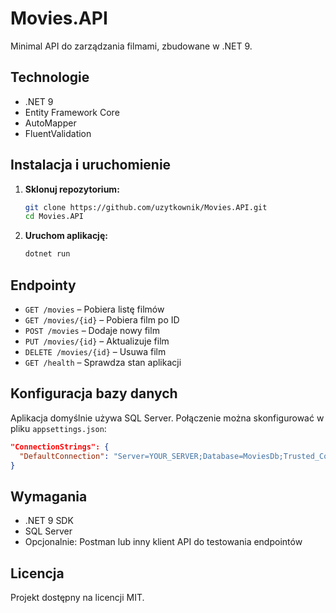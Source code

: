 # Movies.API

Minimal API do zarządzania filmami, zbudowane w .NET 9.

## Technologie
- .NET 9
- Entity Framework Core
- AutoMapper
- FluentValidation

## Instalacja i uruchomienie
1. **Sklonuj repozytorium:**
   ```bash
   git clone https://github.com/uzytkownik/Movies.API.git
   cd Movies.API
   ```
2. **Uruchom aplikację:**
   ```bash
   dotnet run
   ```

## Endpointy
- `GET /movies` – Pobiera listę filmów
- `GET /movies/{id}` – Pobiera film po ID
- `POST /movies` – Dodaje nowy film
- `PUT /movies/{id}` – Aktualizuje film
- `DELETE /movies/{id}` – Usuwa film
- `GET /health` – Sprawdza stan aplikacji

## Konfiguracja bazy danych
Aplikacja domyślnie używa SQL Server. Połączenie można skonfigurować w pliku `appsettings.json`:

```json
"ConnectionStrings": {  
  "DefaultConnection": "Server=YOUR_SERVER;Database=MoviesDb;Trusted_Connection=True;TrustServerCertificate=True"  
}
```

## Wymagania
- .NET 9 SDK
- SQL Server
- Opcjonalnie: Postman lub inny klient API do testowania endpointów

## Licencja
Projekt dostępny na licencji MIT.
